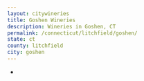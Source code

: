 ```yaml
---
layout: citywineries
title: Goshen Wineries
description: Wineries in Goshen, CT
permalink: /connecticut/litchfield/goshen/
state: ct
county: litchfield
city: goshen
---
```

-
